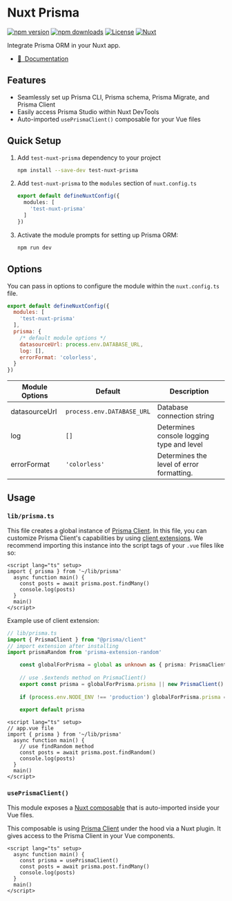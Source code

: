 # Nuxt Prisma

[![npm version][npm-version-src]][npm-version-href]
[![npm downloads][npm-downloads-src]][npm-downloads-href]
[![License][license-src]][license-href]
[![Nuxt][nuxt-src]][nuxt-href]

Integrate Prisma ORM in your Nuxt app.

<!-- - [✨ &nbsp;Release Notes](/CHANGELOG.md) -->
<!-- - [🏀 Online playground](https://stackblitz.com/github/your-org/my-module?file=playground%2Fapp.vue) -->
- [📖 &nbsp;Documentation](https://nuxt-prisma-five.vercel.app/)

## Features

- Seamlessly set up Prisma CLI, Prisma schema, Prisma Migrate, and Prisma Client
- Easily access Prisma Studio within Nuxt DevTools
- Auto-imported `usePrismaClient()` composable for your Vue files

## Quick Setup

1. Add `test-nuxt-prisma` dependency to your project

    ```bash
    npm install --save-dev test-nuxt-prisma
    ```

2. Add `test-nuxt-prisma` to the `modules` section of `nuxt.config.ts`

    ```ts
    export default defineNuxtConfig({
      modules: [
        'test-nuxt-prisma'
      ]
    })
    ```

3. Activate the module prompts for setting up Prisma ORM:

    ```bash
    npm run dev
    
    ```

## Options
You can pass in options to configure the module within the `nuxt.config.ts` file.

```js
export default defineNuxtConfig({
  modules: [
    'test-nuxt-prisma'
  ],
  prisma: {
    /* default module options */
    datasourceUrl: process.env.DATABASE_URL,
    log: [],
    errorFormat: 'colorless',
  }
})
```

| **Module Options**    | **Default**                | **Description**                           |
|-----------------------|----------------------------|------------------------------------------ |
| datasourceUrl         | `process.env.DATABASE_URL` | Database connection string                |
| log                   | `[]`                       | Determines console logging type and level |
| errorFormat           | `'colorless'`              | Determines the level of error formatting. |

##  Usage
### `lib/prisma.ts`
This file creates a global instance of [Prisma Client](https://www.prisma.io/docs/orm/reference/prisma-client-reference). In this file, you can customize Prisma Client's capabilities by using [client extensions](https://www.prisma.io/docs/orm/prisma-client/client-extensions). We recommend importing this instance into the script tags of your `.vue` files like so: 

```vue
<script lang="ts" setup>
import { prisma } from '~/lib/prisma'
  async function main() {
    const posts = await prisma.post.findMany()
    console.log(posts)
  }
  main()
</script>
```
Example use of client extension:
```ts
// lib/prisma.ts 
import { PrismaClient } from "@prisma/client"
// import extension after installing
import prismaRandom from 'prisma-extension-random'

    const globalForPrisma = global as unknown as { prisma: PrismaClient }
    
    // use .$extends method on PrismaClient()
    export const prisma = globalForPrisma.prisma || new PrismaClient().$extends(prismaRandom())
    
    if (process.env.NODE_ENV !== 'production') globalForPrisma.prisma = prisma
    
    export default prisma
```
```vue
<script lang="ts" setup>
// app.vue file
import { prisma } from '~/lib/prisma'
  async function main() {
    // use findRandom method
    const posts = await prisma.post.findRandom() 
    console.log(posts)
  }
  main()
</script>
```

### `usePrismaClient()`
This module exposes a [Nuxt composable](https://nuxt.com/docs/guide/directory-structure/composables) that is auto-imported inside your Vue files.

This composable is using [Prisma Client](https://www.prisma.io/docs/orm/reference/prisma-client-reference) under the hood via a Nuxt plugin. It gives access to the Prisma Client in your Vue components.

```vue
<script lang="ts" setup>
  async function main() {
    const prisma = usePrismaClient()
    const posts = await prisma.post.findMany()
    console.log(posts)
  }
  main()
</script>
```


<!-- Badges -->
[npm-version-src]: https://img.shields.io/npm/v/my-module/latest.svg?style=flat&colorA=020420&colorB=00DC82
[npm-version-href]: https://npmjs.com/package/my-module

[npm-downloads-src]: https://img.shields.io/npm/dm/my-module.svg?style=flat&colorA=020420&colorB=00DC82
[npm-downloads-href]: https://npmjs.com/package/my-module

[license-src]: https://img.shields.io/npm/l/my-module.svg?style=flat&colorA=020420&colorB=00DC82
[license-href]: https://npmjs.com/package/my-module

[nuxt-src]: https://img.shields.io/badge/Nuxt-020420?logo=nuxt.js
[nuxt-href]: https://nuxt.com
